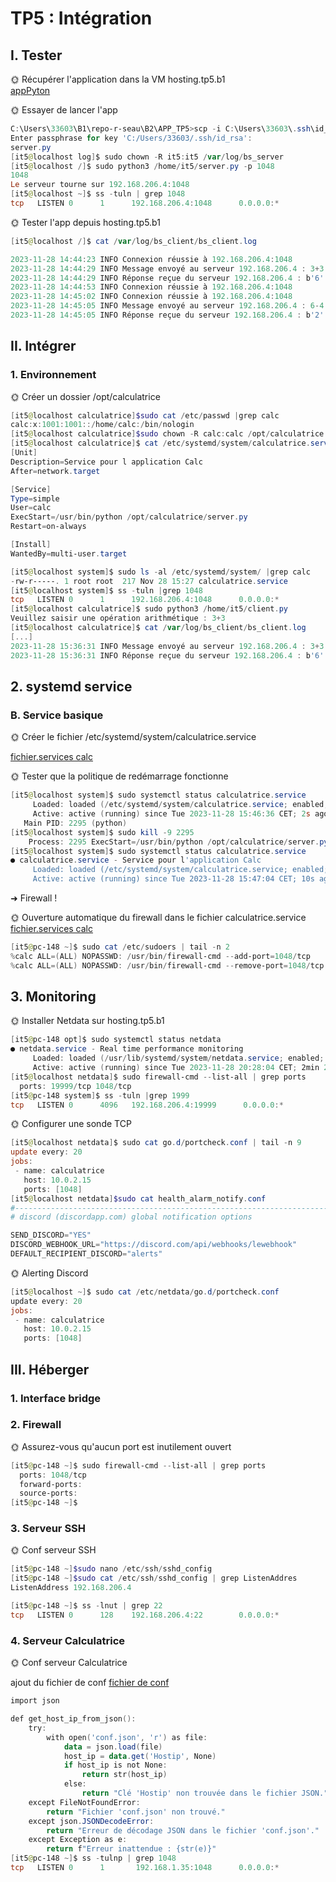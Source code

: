 # TP5 : Intégration

## I. Tester

🌞 Récupérer l'application dans la VM hosting.tp5.b1  
[appPyton](./APP_TP5/server.py)  

🌞 Essayer de lancer l'app  
```powershell
C:\Users\33603\B1\repo-r-seau\B2\APP_TP5>scp -i C:\Users\33603\.ssh\id_rsa C:\Users\33603\B1\repo-r-seau\B2\APP_TP5\server.py it5@192.168.206.4:/home/it5/server.py
Enter passphrase for key 'C:/Users/33603/.ssh/id_rsa':
server.py                                                                                                                                                                                                  100% 4761     4.7MB/s   00:00
[it5@localhost log]$ sudo chown -R it5:it5 /var/log/bs_server
[it5@localhost /]$ sudo python3 /home/it5/server.py -p 1048
1048
Le serveur tourne sur 192.168.206.4:1048
[it5@localhost ~]$ ss -tuln | grep 1048
tcp   LISTEN 0      1      192.168.206.4:1048      0.0.0.0:*
```

🌞 Tester l'app depuis hosting.tp5.b1

```powershell
[it5@localhost /]$ cat /var/log/bs_client/bs_client.log

2023-11-28 14:44:23 INFO Connexion réussie à 192.168.206.4:1048
2023-11-28 14:44:29 INFO Message envoyé au serveur 192.168.206.4 : 3+3
2023-11-28 14:44:29 INFO Réponse reçue du serveur 192.168.206.4 : b'6'
2023-11-28 14:44:53 INFO Connexion réussie à 192.168.206.4:1048
2023-11-28 14:45:02 INFO Connexion réussie à 192.168.206.4:1048
2023-11-28 14:45:05 INFO Message envoyé au serveur 192.168.206.4 : 6-4
2023-11-28 14:45:05 INFO Réponse reçue du serveur 192.168.206.4 : b'2'

```

## II. Intégrer 

### 1. Environnement  

🌞 Créer un dossier /opt/calculatrice
```powershell
[it5@localhost calculatrice]$sudo cat /etc/passwd |grep calc
calc:x:1001:1001::/home/calc:/bin/nologin
[it5@localhost calculatrice]$sudo chown -R calc:calc /opt/calculatrice
[it5@localhost calculatrice]$ cat /etc/systemd/system/calculatrice.services
[Unit]
Description=Service pour l application Calc
After=network.target

[Service]
Type=simple
User=calc
ExecStart=/usr/bin/python /opt/calculatrice/server.py
Restart=on-always

[Install]
WantedBy=multi-user.target

[it5@localhost system]$ sudo ls -al /etc/systemd/system/ |grep calc
-rw-r-----. 1 root root  217 Nov 28 15:27 calculatrice.service
[it5@localhost system]$ ss -tuln |grep 1048
tcp   LISTEN 0      1      192.168.206.4:1048      0.0.0.0:*
[it5@localhost calculatrice]$ sudo python3 /home/it5/client.py
Veuillez saisir une opération arithmétique : 3+3
[it5@localhost calculatrice]$ cat /var/log/bs_client/bs_client.log
[...]
2023-11-28 15:36:31 INFO Message envoyé au serveur 192.168.206.4 : 3+3
2023-11-28 15:36:31 INFO Réponse reçue du serveur 192.168.206.4 : b'6'

```

## 2. systemd service

### B. Service basique
🌞 Créer le fichier /etc/systemd/system/calculatrice.service


[fichier.services calc](./APP_TP5/configcalc.services)

🌞 Tester que la politique de redémarrage fonctionne
```powershell
[it5@localhost system]$ sudo systemctl status calculatrice.service
     Loaded: loaded (/etc/systemd/system/calculatrice.service; enabled; preset: disabled)
     Active: active (running) since Tue 2023-11-28 15:46:36 CET; 2s ago
   Main PID: 2295 (python)
[it5@localhost system]$ sudo kill -9 2295
    Process: 2295 ExecStart=/usr/bin/python /opt/calculatrice/server.py (code=killed, signal=KILL)
[it5@localhost system]$ sudo systemctl status calculatrice.service
● calculatrice.service - Service pour l'application Calc
     Loaded: loaded (/etc/systemd/system/calculatrice.service; enabled; preset: disabled)
     Active: active (running) since Tue 2023-11-28 15:47:04 CET; 10s ago
```

➜ Firewall !  

🌞 Ouverture automatique du firewall dans le fichier calculatrice.service  
[fichier.services calc](./APP_TP5/configcalc.services)
```powershell
[it5@pc-148 ~]$ sudo cat /etc/sudoers | tail -n 2
%calc ALL=(ALL) NOPASSWD: /usr/bin/firewall-cmd --add-port=1048/tcp
%calc ALL=(ALL) NOPASSWD: /usr/bin/firewall-cmd --remove-port=1048/tcp

```
## 3. Monitoring

🌞 Installer Netdata sur hosting.tp5.b1
```powershell
[it5@pc-148 opt]$ sudo systemctl status netdata
● netdata.service - Real time performance monitoring
     Loaded: loaded (/usr/lib/systemd/system/netdata.service; enabled; preset: enabled)
     Active: active (running) since Tue 2023-11-28 20:28:04 CET; 2min 25s ago
[it5@localhost netdata]$ sudo firewall-cmd --list-all | grep ports
  ports: 19999/tcp 1048/tcp
[it5@pc-148 system]$ ss -tuln |grep 1999
tcp   LISTEN 0      4096   192.168.206.4:19999      0.0.0.0:*
```
🌞 Configurer une sonde TCP
```powershell
[it5@localhost netdata]$ sudo cat go.d/portcheck.conf | tail -n 9
update every: 20
jobs:
 - name: calculatrice
   host: 10.0.2.15
   ports: [1048]
[it5@localhost netdata]$sudo cat health_alarm_notify.conf
#------------------------------------------------------------------------------
# discord (discordapp.com) global notification options

SEND_DISCORD="YES"
DISCORD_WEBHOOK_URL="https://discord.com/api/webhooks/lewebhook"
DEFAULT_RECIPIENT_DISCORD="alerts"

```

🌞 Alerting Discord
```powershell
[it5@localhost ~]$ sudo cat /etc/netdata/go.d/portcheck.conf
update every: 20
jobs:
 - name: calculatrice
   host: 10.0.2.15
   ports: [1048]
```
## III. Héberger

### 1. Interface bridge 

### 2. Firewall

🌞 Assurez-vous qu'aucun port est inutilement ouvert

```powershell
[it5@pc-148 ~]$ sudo firewall-cmd --list-all | grep ports
  ports: 1048/tcp
  forward-ports:
  source-ports:
[it5@pc-148 ~]$
```

### 3. Serveur SSH

🌞 Conf serveur SSH
```powershell
[it5@pc-148 ~]$sudo nano /etc/ssh/sshd_config
[it5@pc-148 ~]$sudo cat /etc/ssh/sshd_config | grep ListenAddres
ListenAddress 192.168.206.4

[it5@pc-148 ~]$ ss -lnut | grep 22
tcp   LISTEN 0      128    192.168.206.4:22        0.0.0.0:*

```

### 4. Serveur Calculatrice

🌞 Conf serveur Calculatrice


ajout du fichier de conf [fichier de conf](./APP_TP5/conf.json)
```powershell
import json

def get_host_ip_from_json():
    try:
        with open('conf.json', 'r') as file:
            data = json.load(file)
            host_ip = data.get('Hostip', None)
            if host_ip is not None:
                return str(host_ip)
            else:
                return "Clé 'Hostip' non trouvée dans le fichier JSON."
    except FileNotFoundError:
        return "Fichier 'conf.json' non trouvé."
    except json.JSONDecodeError:
        return "Erreur de décodage JSON dans le fichier 'conf.json'."
    except Exception as e:
        return f"Erreur inattendue : {str(e)}"
[it5@pc-148 ~]$ ss -tulnp | grep 1048
tcp   LISTEN 0      1       192.168.1.35:1048      0.0.0.0:*

```